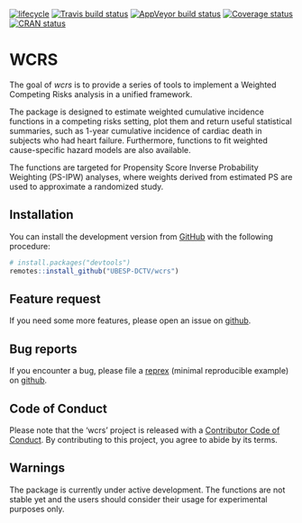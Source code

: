 
<!-- README.md is generated from README.Rmd. Please edit that file -->

<!-- badges: start -->

[![lifecycle](https://img.shields.io/badge/lifecycle-maturing-blue.svg)](https://www.tidyverse.org/lifecycle/#maturing)
[![Travis build
status](https://travis-ci.com/UBESP-DCTV/csm.svg?branch=master)](https://travis-ci.com/UBESP-DCTV/wcrs)
[![AppVeyor build
status](https://ci.appveyor.com/api/projects/status/github/UBESP-DCTV/csm?branch=master&svg=true)](https://ci.appveyor.com/project/UBESP-DCTV/wcrs)
[![Coverage
status](https://codecov.io/gh/UBESP-DCTV/csm/branch/master/graph/badge.svg)](https://codecov.io/gh/UBESP-DCTV/wcrs)
[![CRAN
status](https://www.r-pkg.org/badges/version/csm)](https://cran.r-project.org/package=wcrs)
<!-- badges: end -->

# WCRS

The goal of *wcrs* is to provide a series of tools to implement a
Weighted Competing Risks analysis in a unified framework.

The package is designed to estimate weighted cumulative incidence
functions in a competing risks setting, plot them and return useful
statistical summaries, such as 1-year cumulative incidence of cardiac
death in subjects who had heart failure. Furthermore, functions to fit
weighted cause-specific hazard models are also available.

The functions are targeted for Propensity Score Inverse Probability
Weighting (PS-IPW) analyses, where weights derived from estimated PS are
used to approximate a randomized study.

## Installation

You can install the development version from
[GitHub](https://github.com/) with the following procedure:

``` r
# install.packages("devtools")
remotes::install_github("UBESP-DCTV/wcrs")
```

## Feature request

If you need some more features, please open an issue on
[github](https://github.com/UBESP-DCTV/wcrs/issues).

## Bug reports

If you encounter a bug, please file a
[reprex](https://github.com/tidyverse/reprex) (minimal reproducible
example) on [github](https://github.com/UBESP-DCTV/wcrs/issues).

## Code of Conduct

Please note that the ‘wcrs’ project is released with a [Contributor Code
of Conduct](.github/CODE_OF_CONDUCT.md). By contributing to this
project, you agree to abide by its terms.

## Warnings

The package is currently under active development. The functions are not
stable yet and the users should consider their usage for experimental
purposes only.
